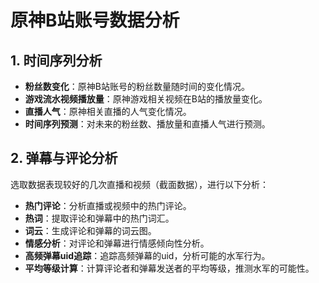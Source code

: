 # 原神B站账号数据分析

## 1. 时间序列分析
- **粉丝数变化**：原神B站账号的粉丝数量随时间的变化情况。
- **游戏流水视频播放量**：原神游戏相关视频在B站的播放量变化。
- **直播人气**：原神相关直播的人气变化情况。
- **时间序列预测**：对未来的粉丝数、播放量和直播人气进行预测。

## 2. 弹幕与评论分析
选取数据表现较好的几次直播和视频（截面数据），进行以下分析：
- **热门评论**：分析直播或视频中的热门评论。
- **热词**：提取评论和弹幕中的热门词汇。
- **词云**：生成评论和弹幕的词云图。
- **情感分析**：对评论和弹幕进行情感倾向性分析。
- **高频弹幕uid追踪**：追踪高频弹幕的uid，分析可能的水军行为。
- **平均等级计算**：计算评论者和弹幕发送者的平均等级，推测水军的可能性。
